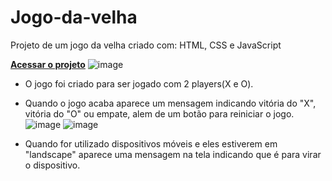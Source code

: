 # Jogo-da-velha
 Projeto de um jogo da velha criado com: HTML, CSS e JavaScript
 
 [**Acessar o projeto**](https://lucasmoreno01.github.io/Jogo-da-velha/)
 ![image](https://user-images.githubusercontent.com/92189254/170110975-1179e96f-5013-4fbb-aeb8-15fd055734a2.png)

* O jogo foi criado para ser jogado com 2 players(X e O).
* Quando o jogo acaba aparece um mensagem indicando vitória do "X", vitória do "O" ou empate, alem de um botão para reiniciar o jogo.
 ![image](https://user-images.githubusercontent.com/92189254/170112765-feec6c8b-7d58-472d-aa54-b00eaa3c03d7.png)
 ![image](https://user-images.githubusercontent.com/92189254/170113062-02bc76e6-27eb-4bfa-9517-7fc155133f96.png)


* Quando for utilizado dispositivos móveis e eles estiverem em "landscape" aparece uma mensagem na tela indicando que é para virar o dispositivo.

